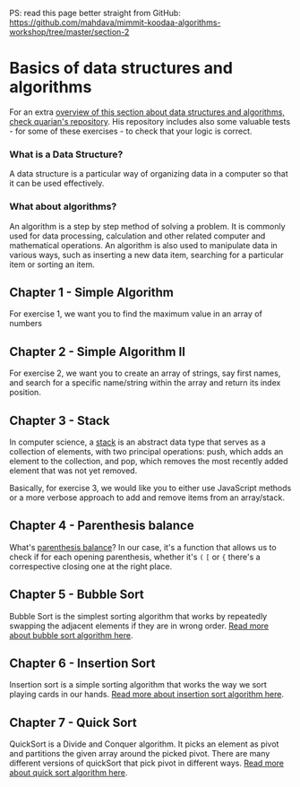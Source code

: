 PS: read this page better straight from GitHub: https://github.com/mahdava/mimmit-koodaa-algorithms-workshop/tree/master/section-2

# Basics of data structures and algorithms

For an extra [overview of this section about data structures and algorithms, check quarian's repository](https://github.com/quarian/mimmit-koodaa-trak-beginner). His repository includes also some valuable tests - for some of these exercises - to check that your logic is correct.

### What is a Data Structure?

A data structure is a particular way of organizing data in a computer so that it can be used effectively.

### What about algorithms?

An algorithm is a step by step method of solving a problem.
It is commonly used for data processing, calculation and other related computer and mathematical operations.
An algorithm is also used to manipulate data in various ways, such as inserting a new data item,
searching for a particular item or sorting an item.

## Chapter 1 - Simple Algorithm

For exercise 1, we want you to find the maximum value in an array of numbers

## Chapter 2 - Simple Algorithm II

For exercise 2, we want you to create an array of strings, say first names, and search for a specific name/string within the array and return its index position.

## Chapter 3 - Stack

In computer science, a [stack](<https://en.wikipedia.org/wiki/Stack_(abstract_data_type)>) is an abstract data type that serves as a collection of elements, with two principal operations: push, which adds an element to the collection, and pop, which removes the most recently added element that was not yet removed.

Basically, for exercise 3, we would like you to either use JavaScript methods or a more verbose approach to add and remove items from an array/stack.

## Chapter 4 - Parenthesis balance

What's [parenthesis balance](https://www.geeksforgeeks.org/check-for-balanced-parentheses-in-an-expression/)? In our case, it's a function that allows us to check if for each opening parenthesis, whether it's `(` `[` or `{` there's a correspective closing one at the right place.

## Chapter 5 - Bubble Sort

Bubble Sort is the simplest sorting algorithm that works by repeatedly swapping the adjacent elements if they are in wrong order. [Read more about bubble sort algorithm here](https://www.geeksforgeeks.org/bubble-sort/).

## Chapter 6 - Insertion Sort

Insertion sort is a simple sorting algorithm that works the way we sort playing cards in our hands. [Read more about insertion sort algorithm here](https://www.geeksforgeeks.org/insertion-sort/).

## Chapter 7 - Quick Sort

QuickSort is a Divide and Conquer algorithm. It picks an element as pivot and partitions the given array around the picked pivot. There are many different versions of quickSort that pick pivot in different ways. [Read more about quick sort algorithm here](https://www.geeksforgeeks.org/quick-sort/).

